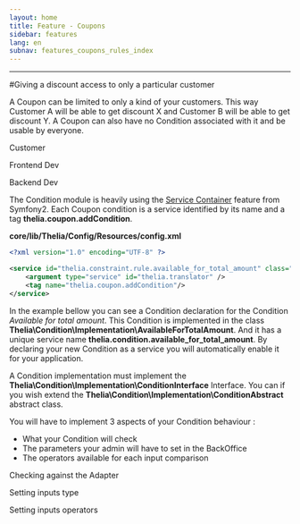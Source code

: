 ```yaml
---
layout: home
title: Feature - Coupons
sidebar: features
lang: en
subnav: features_coupons_rules_index
---
```

---

#Giving a discount access to only a particular customer

A Coupon can be limited to only a kind of your customers.
This way Customer A will be able to get discount X and Customer B will be able to get discount Y.
A Coupon can also have no Condition associated with it and be usable by everyone.

Customer


Frontend Dev



Backend Dev

The Condition module is heavily using the [Service Container](http://symfony.com/doc/current/book/service_container.html) feature from Symfony2.
Each Coupon condition is a service identified by its name and a tag **thelia.coupon.addCondition**.

**core/lib/Thelia/Config/Resources/config.xml**

```xml
<?xml version="1.0" encoding="UTF-8" ?>

<service id="thelia.constraint.rule.available_for_total_amount" class="Thelia\Condition\Implementation\AvailableForTotalAmount">
    <argument type="service" id="thelia.translator" />
    <tag name="thelia.coupon.addCondition"/>
</service>
```

In the example bellow you can see a Condition declaration for the Condition *Available for total amount*.
This Condition is implemented in the class **Thelia\Condition\Implementation\AvailableForTotalAmount**.
And it has a unique service name **thelia.condition.available_for_total_amount**.
By declaring your new Condition as a service you will automatically enable it for your application.

A Condition implementation must implement the **Thelia\Condition\Implementation\ConditionInterface** Interface.
You can if you wish extend the **Thelia\Condition\Implementation\ConditionAbstract** abstract class.

You will have to implement 3 aspects of your Condition behaviour :

* What your Condition will check
* The parameters your admin will have to set in the BackOffice
* The operators available for each input comparison

Checking against the Adapter

Setting inputs type

Setting inputs operators
